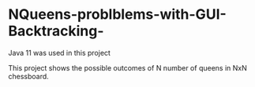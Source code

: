 # NQueens-problblems-with-GUI-Backtracking-

Java 11 was used in this project 

This project shows the possible outcomes of N number of queens in NxN chessboard.
